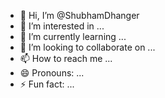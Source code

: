 - 👋 Hi, I’m @ShubhamDhanger
- 👀 I’m interested in ...
- 🌱 I’m currently learning ...
- 💞️ I’m looking to collaborate on ...
- 📫 How to reach me ...
- 😄 Pronouns: ...
- ⚡ Fun fact: ...

<!---
ShubhamDhanger/ShubhamDhanger is a ✨ special ✨ repository because its `README.md` (this file) appears on your GitHub profile.
You can click the Preview link to take a look at your changes.
--->
